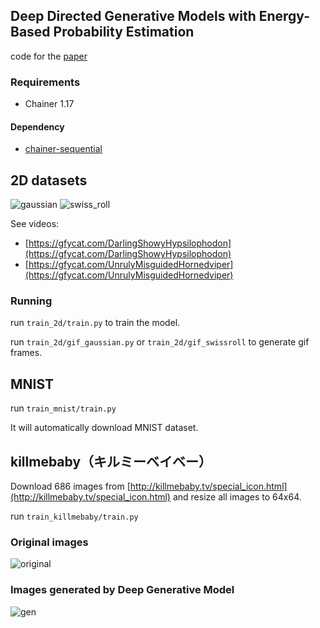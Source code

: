 ## Deep Directed Generative Models with Energy-Based Probability Estimation

code for the [paper](https://arxiv.org/abs/1606.03439)

### Requirements

- Chainer 1.17

#### Dependency

- [chainer-sequential](https://github.com/musyoku/chainer-sequential)

## 2D datasets

![gaussian](https://github.com/musyoku/musyoku.github.io/blob/master/images/post/2016-10-28/gaussian.png?raw=true)
![swiss_roll](https://github.com/musyoku/musyoku.github.io/blob/master/images/post/2016-10-28/swissroll.png?raw=true)

See videos:

- [https://gfycat.com/DarlingShowyHypsilophodon](https://gfycat.com/DarlingShowyHypsilophodon)
- [https://gfycat.com/UnrulyMisguidedHornedviper](https://gfycat.com/UnrulyMisguidedHornedviper)

### Running

run `train_2d/train.py` to train the model.

run `train_2d/gif_gaussian.py` or `train_2d/gif_swissroll` to generate gif frames.

## MNIST

run `train_mnist/train.py`

It will automatically download MNIST dataset.

## killmebaby（キルミーベイベー）

Download 686 images from [http://killmebaby.tv/special_icon.html](http://killmebaby.tv/special_icon.html) and
resize all images to 64x64.

run `train_killmebaby/train.py` 

### Original images

![original](https://github.com/musyoku/musyoku.github.io/blob/master/images/post/2016-10-28/kb_original.png?raw=true)

### Images generated by Deep Generative Model

![gen](https://github.com/musyoku/musyoku.github.io/blob/master/images/post/2016-10-28/kb_gen.png?raw=true)